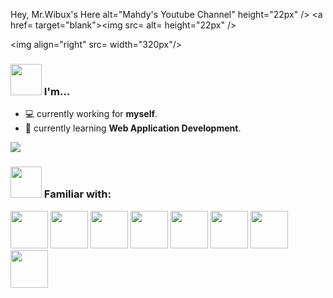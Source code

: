 
  Hey, Mr.Wibux's Here
 alt="Mahdy's Youtube Channel" height="22px" /></a>
  <a href= target="blank"><img src= alt= height="22px" /></a>
</p>

<img align="right" src= width="320px"/>

### <img src="https://raw.githubusercontent.com/muhammaddzaky/muhammaddzaky/main/assets/gifs/banana.idea.gif" width="50px"/> I'm...
- :computer: currently working for **myself**.
- :seedling: currently learning **Web Application Development**.

<a href="https://github.com/anuraghazra/github-readme-stats" alt="Thanks to Anurag Hazra for his great Github Readme Stats">
  <img src="https://github-readme-stats.vercel.app/api?username=muhammaddzaky&show_icons=true&theme=nightowl">
</a>

### <img src="https://raw.githubusercontent.com/MahdyMirzade/muhammaddzaky/main/assets/gifs/potato.dancing.gif" width="50px"/> Familiar with:
<p>
<img src="https://raw.githubusercontent.com/MahdyMirzade/MahdyMirzade/main/assets/icons/languages/c.svg" width="60px"/>
<img src="https://raw.githubusercontent.com/MahdyMirzade/MahdyMirzade/main/assets/icons/languages/c++.svg" width="60px"/>
<img src="https://raw.githubusercontent.com/MahdyMirzade/MahdyMirzade/main/assets/icons/languages/python.svg" width="60px"/>
<img src="https://raw.githubusercontent.com/MahdyMirzade/MahdyMirzade/main/assets/icons/languages/bash.svg" width="60px"/>
<img src="https://raw.githubusercontent.com/MahdyMirzade/MahdyMirzade/main/assets/icons/languages/php.svg" width="60px"/>
<img src="https://raw.githubusercontent.com/MahdyMirzade/MahdyMirzade/main/assets/icons/languages/html5.svg" width="60px"/>
<img src="https://raw.githubusercontent.com/MahdyMirzade/muhammaddzaky/main/assets/icons/languages/css3.svg" width="60px"/>
<img src="https://raw.githubusercontent.com/MahdyMirzade/muhammaddzaky/main/assets/icons/languages/javascript.svg" width="60px"/>
</p>
